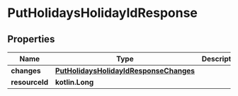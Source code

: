 
# PutHolidaysHolidayIdResponse

## Properties
| Name | Type | Description | Notes |
| ------------ | ------------- | ------------- | ------------- |
| **changes** | [**PutHolidaysHolidayIdResponseChanges**](PutHolidaysHolidayIdResponseChanges.md) |  |  [optional] |
| **resourceId** | **kotlin.Long** |  |  [optional] |



